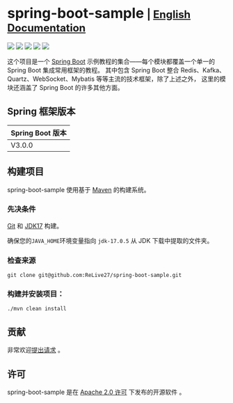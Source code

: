 # <font size="6p">spring-boot-sample</font> <font size="5p">  | [English Documentation](README_EN.md)</font>

<p align="left">
	<a href="https://github.com/ReLive27/spring-boot-sample/stargazers"><img src="https://img.shields.io/github/stars/ReLive27/spring-boot-sample?style=flat-square&logo=GitHub"></a>
	<a href="https://github.com/ReLive27/spring-boot-sample/network/members"><img src="https://img.shields.io/github/forks/ReLive27/spring-boot-sample?style=flat-square&logo=GitHub"></a>
	<a href="https://github.com/ReLive27/spring-boot-sample/watchers"><img src="https://img.shields.io/github/watchers/ReLive27/spring-boot-sample?style=flat-square&logo=GitHub"></a>
	<a href="https://github.com/ReLive27/spring-boot-sample/issues"><img src="https://img.shields.io/github/issues/ReLive27/spring-boot-sample.svg?style=flat-square&logo=GitHub"></a>
	<a href="https://github.com/ReLive27/spring-boot-sample/blob/main/LICENSE"><img src="https://img.shields.io/github/license/ReLive27/spring-boot-sample.svg?style=flat-square"></a>
</p>

这个项目是一个 [Spring Boot](https://spring.io/projects/spring-boot) 示例教程的集合——每个模块都覆盖一个单一的 Spring Boot 集成常用框架的教程。 其中包含 Spring
Boot 整合 Redis、Kafka、Quartz、WebSocket、Mybatis 等等主流的技术框架，除了上述之外， 这里的模块还涵盖了 Spring Boot 的许多其他方面。

## Spring 框架版本

| Spring Boot 版本  | 
| ---------------- | 
| V3.0.0          | 

## 构建项目

spring-boot-sample 使用基于 [Maven](https://maven.apache.org/) 的构建系统。

### 先决条件

[Git](https://help.github.com/set-up-git-redirect) 和 [JDK17](https://www.oracle.com/technetwork/java/javase/downloads)
构建。

确保您的`JAVA_HOME`环境变量指向 `jdk-17.0.5` 从 JDK 下载中提取的文件夹。

### 检查来源

```
git clone git@github.com:ReLive27/spring-boot-sample.git
```

### 构建并安装项目：

```
./mvn clean install
```

## 贡献

非常欢迎[提出请求](https://help.github.com/articles/creating-a-pull-request) 。

## 许可

spring-boot-sample 是在 [Apache 2.0 许可](https://www.apache.org/licenses/LICENSE-2.0.html) 下发布的开源软件 。
